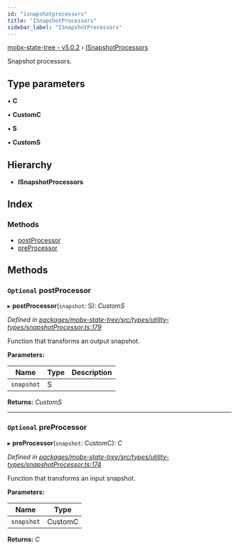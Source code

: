 ```yaml
---
id: "isnapshotprocessors"
title: "ISnapshotProcessors"
sidebar_label: "ISnapshotProcessors"
---
```


[mobx-state-tree - v5.0.2](../index.md) › [ISnapshotProcessors](isnapshotprocessors.md)

Snapshot processors.

## Type parameters

▪ **C**

▪ **CustomC**

▪ **S**

▪ **CustomS**

## Hierarchy

* **ISnapshotProcessors**

## Index

### Methods

* [postProcessor](isnapshotprocessors.md#optional-postprocessor)
* [preProcessor](isnapshotprocessors.md#optional-preprocessor)

## Methods

### `Optional` postProcessor

▸ **postProcessor**(`snapshot`: S): *CustomS*

*Defined in [packages/mobx-state-tree/src/types/utility-types/snapshotProcessor.ts:179](https://github.com/mobxjs/mobx-state-tree/blob/e6025cc3/packages/mobx-state-tree/src/types/utility-types/snapshotProcessor.ts#L179)*

Function that transforms an output snapshot.

**Parameters:**

Name | Type | Description |
------ | ------ | ------ |
`snapshot` | S |   |

**Returns:** *CustomS*

___

### `Optional` preProcessor

▸ **preProcessor**(`snapshot`: CustomC): *C*

*Defined in [packages/mobx-state-tree/src/types/utility-types/snapshotProcessor.ts:174](https://github.com/mobxjs/mobx-state-tree/blob/e6025cc3/packages/mobx-state-tree/src/types/utility-types/snapshotProcessor.ts#L174)*

Function that transforms an input snapshot.

**Parameters:**

Name | Type |
------ | ------ |
`snapshot` | CustomC |

**Returns:** *C*
